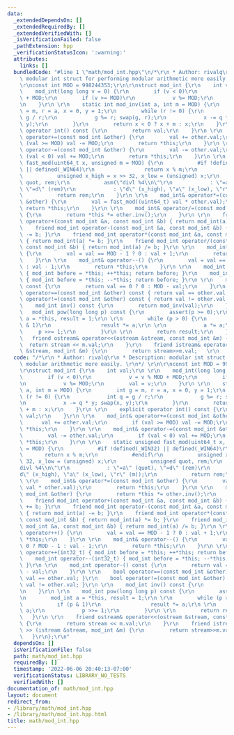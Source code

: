 ```yaml
---
data:
  _extendedDependsOn: []
  _extendedRequiredBy: []
  _extendedVerifiedWith: []
  _isVerificationFailed: false
  _pathExtension: hpp
  _verificationStatusIcon: ':warning:'
  attributes:
    links: []
  bundledCode: "#line 1 \"math/mod_int.hpp\"\n/*\r\n * Author: rivalq\r\n * Description:\
    \ modular int struct for performing modular arithmetic more easily. \r\n*/ \r\n\
    \r\nconst int MOD = 998244353;\r\n\r\nstruct mod_int {\r\n    int val;\r\n \r\n\
    \    mod_int(long long v = 0) {\r\n        if (v < 0)\r\n            v = v % MOD\
    \ + MOD;\r\n        if (v >= MOD)\r\n            v %= MOD;\r\n        val = v;\r\
    \n    }\r\n \r\n    static int mod_inv(int a, int m = MOD) {\r\n        int g\
    \ = m, r = a, x = 0, y = 1;\r\n        while (r != 0) {\r\n            int q =\
    \ g / r;\r\n            g %= r; swap(g, r);\r\n            x -= q * y; swap(x,\
    \ y);\r\n        }\r\n        return x < 0 ? x + m : x;\r\n    }\r\n \r\n    explicit\
    \ operator int() const {\r\n        return val;\r\n    }\r\n \r\n    mod_int&\
    \ operator+=(const mod_int &other) {\r\n        val += other.val;\r\n        if\
    \ (val >= MOD) val -= MOD;\r\n        return *this;\r\n    }\r\n \r\n    mod_int&\
    \ operator-=(const mod_int &other) {\r\n        val -= other.val;\r\n        if\
    \ (val < 0) val += MOD;\r\n        return *this;\r\n    }\r\n \r\n    static unsigned\
    \ fast_mod(uint64_t x, unsigned m = MOD) {\r\n           #if !defined(_WIN32)\
    \ || defined(_WIN64)\r\n                return x % m;\r\n           #endif\r\n\
    \           unsigned x_high = x >> 32, x_low = (unsigned) x;\r\n           unsigned\
    \ quot, rem;\r\n           asm(\"divl %4\\n\"\r\n            : \"=a\" (quot),\
    \ \"=d\" (rem)\r\n            : \"d\" (x_high), \"a\" (x_low), \"r\" (m));\r\n\
    \           return rem;\r\n    }\r\n \r\n    mod_int& operator*=(const mod_int\
    \ &other) {\r\n        val = fast_mod((uint64_t) val * other.val);\r\n       \
    \ return *this;\r\n    }\r\n \r\n    mod_int& operator/=(const mod_int &other)\
    \ {\r\n        return *this *= other.inv();\r\n    }\r\n \r\n    friend mod_int\
    \ operator+(const mod_int &a, const mod_int &b) { return mod_int(a) += b; }\r\n\
    \    friend mod_int operator-(const mod_int &a, const mod_int &b) { return mod_int(a)\
    \ -= b; }\r\n    friend mod_int operator*(const mod_int &a, const mod_int &b)\
    \ { return mod_int(a) *= b; }\r\n    friend mod_int operator/(const mod_int &a,\
    \ const mod_int &b) { return mod_int(a) /= b; }\r\n \r\n    mod_int& operator++()\
    \ {\r\n        val = val == MOD - 1 ? 0 : val + 1;\r\n        return *this;\r\n\
    \    }\r\n \r\n    mod_int& operator--() {\r\n        val = val == 0 ? MOD - 1\
    \ : val - 1;\r\n        return *this;\r\n    }\r\n \r\n    mod_int operator++(int32_t)\
    \ { mod_int before = *this; ++*this; return before; }\r\n    mod_int operator--(int32_t)\
    \ { mod_int before = *this; --*this; return before; }\r\n \r\n    mod_int operator-()\
    \ const {\r\n        return val == 0 ? 0 : MOD - val;\r\n    }\r\n \r\n    bool\
    \ operator==(const mod_int &other) const { return val == other.val; }\r\n    bool\
    \ operator!=(const mod_int &other) const { return val != other.val; }\r\n \r\n\
    \    mod_int inv() const {\r\n        return mod_inv(val);\r\n    }\r\n \r\n \
    \   mod_int pow(long long p) const {\r\n        assert(p >= 0);\r\n        mod_int\
    \ a = *this, result = 1;\r\n \r\n        while (p > 0) {\r\n            if (p\
    \ & 1)\r\n                result *= a;\r\n \r\n            a *= a;\r\n       \
    \     p >>= 1;\r\n        }\r\n \r\n        return result;\r\n    }\r\n \r\n \
    \   friend ostream& operator<<(ostream &stream, const mod_int &m) {\r\n      \
    \  return stream << m.val;\r\n    }\r\n    friend istream& operator >> (istream\
    \ &stream, mod_int &m) {\r\n        return stream>>m.val;   \r\n    }\r\n};\r\n"
  code: "/*\r\n * Author: rivalq\r\n * Description: modular int struct for performing\
    \ modular arithmetic more easily. \r\n*/ \r\n\r\nconst int MOD = 998244353;\r\n\
    \r\nstruct mod_int {\r\n    int val;\r\n \r\n    mod_int(long long v = 0) {\r\n\
    \        if (v < 0)\r\n            v = v % MOD + MOD;\r\n        if (v >= MOD)\r\
    \n            v %= MOD;\r\n        val = v;\r\n    }\r\n \r\n    static int mod_inv(int\
    \ a, int m = MOD) {\r\n        int g = m, r = a, x = 0, y = 1;\r\n        while\
    \ (r != 0) {\r\n            int q = g / r;\r\n            g %= r; swap(g, r);\r\
    \n            x -= q * y; swap(x, y);\r\n        }\r\n        return x < 0 ? x\
    \ + m : x;\r\n    }\r\n \r\n    explicit operator int() const {\r\n        return\
    \ val;\r\n    }\r\n \r\n    mod_int& operator+=(const mod_int &other) {\r\n  \
    \      val += other.val;\r\n        if (val >= MOD) val -= MOD;\r\n        return\
    \ *this;\r\n    }\r\n \r\n    mod_int& operator-=(const mod_int &other) {\r\n\
    \        val -= other.val;\r\n        if (val < 0) val += MOD;\r\n        return\
    \ *this;\r\n    }\r\n \r\n    static unsigned fast_mod(uint64_t x, unsigned m\
    \ = MOD) {\r\n           #if !defined(_WIN32) || defined(_WIN64)\r\n         \
    \       return x % m;\r\n           #endif\r\n           unsigned x_high = x >>\
    \ 32, x_low = (unsigned) x;\r\n           unsigned quot, rem;\r\n           asm(\"\
    divl %4\\n\"\r\n            : \"=a\" (quot), \"=d\" (rem)\r\n            : \"\
    d\" (x_high), \"a\" (x_low), \"r\" (m));\r\n           return rem;\r\n    }\r\n\
    \ \r\n    mod_int& operator*=(const mod_int &other) {\r\n        val = fast_mod((uint64_t)\
    \ val * other.val);\r\n        return *this;\r\n    }\r\n \r\n    mod_int& operator/=(const\
    \ mod_int &other) {\r\n        return *this *= other.inv();\r\n    }\r\n \r\n\
    \    friend mod_int operator+(const mod_int &a, const mod_int &b) { return mod_int(a)\
    \ += b; }\r\n    friend mod_int operator-(const mod_int &a, const mod_int &b)\
    \ { return mod_int(a) -= b; }\r\n    friend mod_int operator*(const mod_int &a,\
    \ const mod_int &b) { return mod_int(a) *= b; }\r\n    friend mod_int operator/(const\
    \ mod_int &a, const mod_int &b) { return mod_int(a) /= b; }\r\n \r\n    mod_int&\
    \ operator++() {\r\n        val = val == MOD - 1 ? 0 : val + 1;\r\n        return\
    \ *this;\r\n    }\r\n \r\n    mod_int& operator--() {\r\n        val = val ==\
    \ 0 ? MOD - 1 : val - 1;\r\n        return *this;\r\n    }\r\n \r\n    mod_int\
    \ operator++(int32_t) { mod_int before = *this; ++*this; return before; }\r\n\
    \    mod_int operator--(int32_t) { mod_int before = *this; --*this; return before;\
    \ }\r\n \r\n    mod_int operator-() const {\r\n        return val == 0 ? 0 : MOD\
    \ - val;\r\n    }\r\n \r\n    bool operator==(const mod_int &other) const { return\
    \ val == other.val; }\r\n    bool operator!=(const mod_int &other) const { return\
    \ val != other.val; }\r\n \r\n    mod_int inv() const {\r\n        return mod_inv(val);\r\
    \n    }\r\n \r\n    mod_int pow(long long p) const {\r\n        assert(p >= 0);\r\
    \n        mod_int a = *this, result = 1;\r\n \r\n        while (p > 0) {\r\n \
    \           if (p & 1)\r\n                result *= a;\r\n \r\n            a *=\
    \ a;\r\n            p >>= 1;\r\n        }\r\n \r\n        return result;\r\n \
    \   }\r\n \r\n    friend ostream& operator<<(ostream &stream, const mod_int &m)\
    \ {\r\n        return stream << m.val;\r\n    }\r\n    friend istream& operator\
    \ >> (istream &stream, mod_int &m) {\r\n        return stream>>m.val;   \r\n \
    \   }\r\n};\r\n"
  dependsOn: []
  isVerificationFile: false
  path: math/mod_int.hpp
  requiredBy: []
  timestamp: '2022-06-06 20:40:13-07:00'
  verificationStatus: LIBRARY_NO_TESTS
  verifiedWith: []
documentation_of: math/mod_int.hpp
layout: document
redirect_from:
- /library/math/mod_int.hpp
- /library/math/mod_int.hpp.html
title: math/mod_int.hpp
---
```

